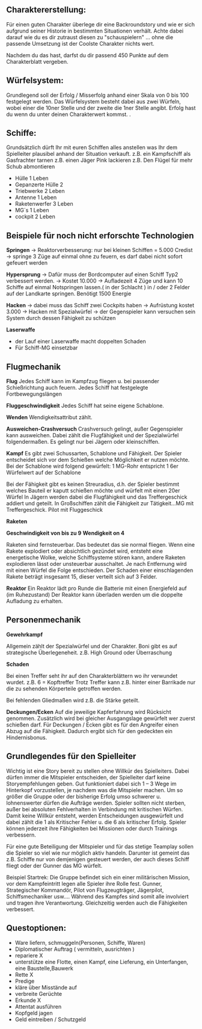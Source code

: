 ## Charaktererstellung:

Für einen guten Charakter überlege dir eine Backroundstory und wie er sich aufgrund
seiner Historie in bestimmten Situationen verhält.
Achte dabei darauf wie du es dir zutraust diesen zu "schauspielern" ... ohne die 
passende Umsetzung ist der Coolste Charakter nichts wert. 

Nachdem du das hast, darfst du dir passend 450 Punkte auf dem Charakterblatt vergeben.


## Würfelsystem:

Grundlegend soll der Erfolg / Misserfolg anhand einer Skala von 0 bis 100 festgelegt werden.
Das Würfelsystem besteht dabei aus zwei Würfeln, wobei einer die 10ner Stelle und der zweite
die 1ner Stelle angibt. Erfolg hast du wenn du unter deinen Charakterwert kommst. 
.

## Schiffe:

Grundsätzlich dürft Ihr mit euren Schiffen alles anstellen was Ihr dem 
Spielleiter plausibel anhand der Situation verkauft. 
z.B. ein Kampfschiff als Gasfrachter tarnen
z.B. einen Jäger Pink lackieren
z.B. Den Flügel für mehr Schub abmontieren

- Hülle 1 Leben
- Gepanzerte Hülle 2
- Triebwerke 2 Leben
- Antenne 1 Leben
- Raketenwerfer 3 Leben
- MG´s 1 Leben
- cockpit 2 Leben 

## Beispiele für noch nicht erforschte Technologien

**Springen**
→ Reaktorverbesserung: nur bei kleinen Schiffen = 5.000 Credist
→ springe 3 Züge auf einmal ohne zu feuern, es darf dabei nicht sofort gefeuert werden

**Hypersprung**
→ Dafür muss der Bordcomputer auf einen Schiff Typ2 verbessert werden.
→ Kostet 10.000 
→ Aufladezeit 4 Züge und kann 10 Schiffe auf einmal Notspringen lassen.( in der Schlacht )
	in / oder 2 Felder auf der Landkarte springen. Benötigt 1500 Energie

**Hacken**
→ dabei muss das Schiff zwei Cockpits haben 
→ Aufrüstung kostet 3.000
→ Hacken mit Spezialwürfel 
→ der Gegenspieler kann versuchen sein System durch dessen Fähigkeit zu schützen

**Laserwaffe**
- der Lauf einer Laserwaffe macht doppelten Schaden
- Für Schiff-MG einsetzbar


## Flugmechanik

**Flug**
Jedes Schiff kann im Kampfzug fliegen u. bei passender Schießrichtung auch feuern.
Jedes Schiff hat festgelegte Fortbewegungslängen

**Fluggeschwindigkeit**
Jedes Schiff hat seine eigene Schablone.

**Wenden**
Wendigkeitsattribut zählt.

**Ausweichen-Crashversuch**
Crashversuch gelingt, außer Gegenspieler kann ausweichen. Dabei zählt die Flugfähigkeit und der Spezialwürfel folgendermaßen. 
Es gelingt nur bei Jägern oder kleinschiffen.

**Kampf**
Es gibt zwei Schussarten, Schablone und Fähigkeit.
Der Spieler entscheidet sich vor dem Schießen welche Möglichkeit er nutzen möchte.
Bei der Schablone wird folgend gewürfelt:
1 MG-Rohr entspricht 1 6er Würfelwert auf der Schablone

Bei der Fähigkeit gibt es keinen Streuradius, d.h. der Spieler bestimmt welches
Bauteil er kaputt schießen möchte und würfelt mit einen 20er Würfel
In Jägern werden dabei die Flugfähigkeit und das Treffergeschick addiert und geteilt.
In Großschiffen zählt die Fähigkeit zur Tätigkeit...MG mit Treffergeschick.
Pilot mit Fluggeschick

**Raketen**

**Geschwindigkeit von bis zu 9**
**Wendigkeit on 4**

Raketen sind fernsteuerbar. Das bedeutet das sie normal fliegen.
Wenn eine Rakete explodiert oder absichtlich gezündet wird, entsteht eine energetische Wolke,
welche Schiffsysteme stören kann, andere Raketen explodieren lässt oder 
unsteuerbar ausschaltet. Je nach Entfernung wird mit einen Würfel die Folge 
entschieden. Der Schaden einer einschlagenden Rakete beträgt insgesamt 15, 
dieser verteilt sich auf 3 Felder. 

**Reaktor**
Ein Reaktor lädt pro Runde die Batterie mit einen Energiefeld auf (im Ruhezustand)
Der Reaktor kann überladen werden um die doppelte Aufladung zu erhalten.


## Personenmechanik

**Gewehrkampf**

Allgemein zählt der Spezialwürfel und der Charakter.
Boni gibt es auf strategische Überlegeneheit.
z.B. High Ground oder Überraschung

**Schaden**

Bei einen Treffer seht ihr auf den Charakterblättern wo ihr verwundet wurdet.
z.B. 6 = Kopftreffer
Trotz Treffer kann z.B. hinter einer Barrikade nur die zu sehenden Körperteile getroffen werden.

Bei fehlenden Gliedmaßen wird z.B. die Stärke geteilt.

**Deckungen/Ecken**
Auf die jeweilige Kapferfahrung wird Rücksicht genommen.
Zusätzlich  wird bei gleicher Ausgangslage gewürfelt wer zuerst schießen darf.
Für Deckungen / Ecken gibt es für den Angreifer einen Abzug auf die Fähigkeit.
Dadurch ergibt sich für den gedeckten ein Hindernisbonus.

## Grundlegendes für den Spielleiter

Wichtig ist eine Story bereit zu stellen ohne Willkür des Spielleiters.
Dabei dürfen immer die Mitspieler entscheiden, der Spielleiter darf keine Storyempfehlungen geben.
Gut funktioniert dabei sich 1 – 3 Wege im Hinterkopf vorzustellen, je nachdem was die Mitspieler machen. 
Um so größer die Gruppe oder der bisherige Erfolg umso schwerer u. lohnenswerter dürfen die Aufträge werden. 
Spieler sollten nicht sterben, außer bei absoluten Fehlverhalten in Verbindung mit kritischen Würfen.
Damit keine Willkür entsteht, werden Entscheidungen ausgewürfelt und 
dabei zählt die 1 als Kritischer Fehler u. die 6 als kritischer Erfolg.
Spieler können jederzeit ihre Fähigkeiten bei Missionen oder durch Trainings verbessern.

Für eine gute Beteiligung der Mitspieler und für das stetige Teamplay sollen die Spieler so viel 
wie nur möglich aktiv handeln. Darunter ist gemeint das z.B. Schiffe nur von demjenigen gesteuert werden,
der auch dieses Schiff fliegt oder der Gunner das MG würfelt. 

Beispiel Startrek:
Die Gruppe befindet sich ein einer militärischen Mission, vor dem Kampfeintritt legen alle Spieler ihre Rolle fest.
Gunner, Strategischer Kommandör, Pilot von Flugzeugträger, Jägerpilot, Schiffsmechaniker usw....
Während des Kampfes sind somit alle involviert und tragen ihre Verantwortung. Gleichzeitig werden auch
die Fähigkeiten verbessert.


## Questoptionen:

- Ware liefern, schmuggeln(Personen, Schiffe, Waren)
- Diplomatischer Auftrag ( vermitteln, ausrichten )
- repariere X
- unterstütze eine Flotte, einen Kampf, eine Lieferung, ein Unterfangen, eine Baustelle,Bauwerk
- Rette X
- Predige
- kläre über Misstände auf
- verbreite Gerüchte
- Erkunde X
- Attentat ausführen
- Kopfgeld jagen
- Geld eintreiben / Schutzgeld




















